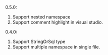 0.5.0:

1. Support nested namespace
2. Support comment highlight in visual studio.

0.4.0: 

1. Support StringOrSql type
2. Support multiple namespace in single file.
